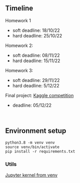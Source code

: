 

## Timeline

Homework 1
- soft deadline: 18/10/22
- hard deadline: 25/10/22

Homework 2: 
- soft deadline: 08/11/22
- hard deadline: 15/11/22

Homework 3:
- soft deadline: 29/11/22
- hard deadline: 5/12/22 


Final project: [Kaggle competition](https://www.kaggle.com/t/8b3eb7ce5ff24f4288af4b58399a68c3)
- deadline: 05/12/22

</br>

## Environment setup
```cosole
python3.8 -m venv venv 
source venv/bin/activate
pip install -r requirements.txt
```

### Utils
[Jupyter kernel from venv](https://janakiev.com/blog/jupyter-virtual-envs/)
